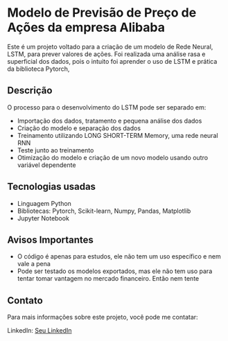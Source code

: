 # Modelo de Previsão de Preço de Ações da empresa Alibaba

Este é um projeto voltado para a criação de um modelo de Rede Neural, LSTM, para prever valores de ações. Foi realizada uma análise rasa e superficial dos dados, pois o intuito foi aprender o uso de LSTM e prática da biblioteca Pytorch,

## Descrição

O processo para o desenvolvimento do LSTM pode ser separado em:

- Importação dos dados, tratamento e pequena análise dos dados
- Criação do modelo e separação dos dados
- Treinamento utilizando LONG SHORT-TERM Memory, uma rede neural RNN
- Teste junto ao treinamento
- Otimização do modelo e criação de um novo modelo usando outro variável dependente

## Tecnologias usadas

- Linguagem Python
- Bibliotecas: Pytorch, Scikit-learn, Numpy, Pandas, Matplotlib
- Jupyter Notebook


## Avisos Importantes

- O código é apenas para estudos, ele não tem um uso específico e nem vale a pena
- Pode ser testado os modelos exportados, mas ele não tem uso para tentar tomar vantagem no mercado financeiro. Então nem tente

## Contato

Para mais informações sobre este projeto, você pode me contatar:

LinkedIn: [Seu LinkedIn](http://linkedin.com/in/lucas-moraes-4b3a30284)
